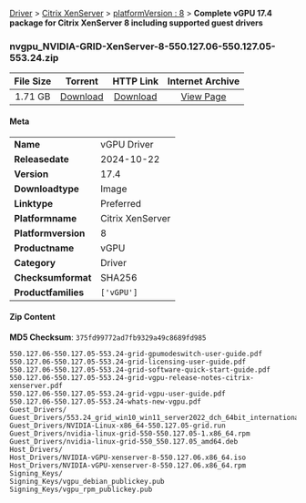 
[Driver](/README.md)  >  [Citrix XenServer](/index/Driver/Citrix_XenServer.md)  >  [platformVersion : 8](/index/Driver/Citrix_XenServer/8.md)  >  **Complete vGPU 17.4 package for Citrix XenServer 8 including supported guest drivers**


### nvgpu_NVIDIA-GRID-XenServer-8-550.127.06-550.127.05-553.24.zip

| **File Size** | **Torrent**  | **HTTP Link** | **Internet Archive** |
|:-------------:|:------------:|:-------------:|:--------------------:|
| 1.71 GB |  [Download](https://archive.org/download/nvgpu_NVIDIA-GRID-XenServer-8-550.127.06-550.127.05-553.24.zip/nvgpu_NVIDIA-GRID-XenServer-8-550.127.06-550.127.05-553.24.zip_archive.torrent)       | [Download](https://archive.org/compress/nvgpu_NVIDIA-GRID-XenServer-8-550.127.06-550.127.05-553.24.zip) | [View Page](https://archive.org/details/nvgpu_NVIDIA-GRID-XenServer-8-550.127.06-550.127.05-553.24.zip)       |

#### Meta

<table>
<tr><td><strong>Name</strong></td><td>vGPU Driver</td></tr>
<tr><td><strong>Releasedate</strong></td><td>2024-10-22</td></tr>
<tr><td><strong>Version</strong></td><td>17.4</td></tr>
<tr><td><strong>Downloadtype</strong></td><td>Image</td></tr>
<tr><td><strong>Linktype</strong></td><td>Preferred</td></tr>
<tr><td><strong>Platformname</strong></td><td>Citrix XenServer</td></tr>
<tr><td><strong>Platformversion</strong></td><td>8</td></tr>
<tr><td><strong>Productname</strong></td><td>vGPU</td></tr>
<tr><td><strong>Category</strong></td><td>Driver</td></tr>
<tr><td><strong>Checksumformat</strong></td><td>SHA256</td></tr>
<tr><td><strong>Productfamilies</strong></td><td><code>['vGPU']</code></td></tr>
</table>

#### Zip Content

**MD5 Checksum**: `375fd99772ad7fb9329a49c8689fd985`

```text
550.127.06-550.127.05-553.24-grid-gpumodeswitch-user-guide.pdf
550.127.06-550.127.05-553.24-grid-licensing-user-guide.pdf
550.127.06-550.127.05-553.24-grid-software-quick-start-guide.pdf
550.127.06-550.127.05-553.24-grid-vgpu-release-notes-citrix-xenserver.pdf
550.127.06-550.127.05-553.24-grid-vgpu-user-guide.pdf
550.127.06-550.127.05-553.24-whats-new-vgpu.pdf
Guest_Drivers/
Guest_Drivers/553.24_grid_win10_win11_server2022_dch_64bit_international.exe
Guest_Drivers/NVIDIA-Linux-x86_64-550.127.05-grid.run
Guest_Drivers/nvidia-linux-grid-550-550.127.05-1.x86_64.rpm
Guest_Drivers/nvidia-linux-grid-550_550.127.05_amd64.deb
Host_Drivers/
Host_Drivers/NVIDIA-vGPU-xenserver-8-550.127.06.x86_64.iso
Host_Drivers/NVIDIA-vGPU-xenserver-8-550.127.06.x86_64.rpm
Signing_Keys/
Signing_Keys/vgpu_debian_publickey.pub
Signing_Keys/vgpu_rpm_publickey.pub
```